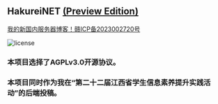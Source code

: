 ## HakureiNET [(Preview Edition)](https://github.com/DiodeCN/HakureiNET-Backend)
[我的新国内服务器博客！赣ICP备2023002720号](https://elmcose.cn/ "我的新国内服务器博客！赣ICP备2023002720号")

![license](https://img.shields.io/badge/license-AGPLv3.0-blue.svg)



### 本项目选择了AGPLv3.0开源协议。
### 本项目同时作为我在“第二十二届江西省学生信息素养提升实践活动”的后端投稿。

